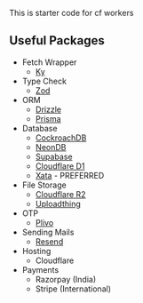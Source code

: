 This is starter code for cf workers

## Useful Packages
- Fetch Wrapper
  - [Ky](https://www.npmjs.com/package/ky)
- Type Check
  - [Zod](https://www.npmjs.com/package/zod)
- ORM
  - [Drizzle](https://orm.drizzle.team/)
  - [Prisma](https://www.prisma.io/)
- Database
  - [CockroachDB](https://www.cockroachlabs.com/pricing/)
  - [NeonDB](https://neon.tech/pricing)
  - [Supabase](https://supabase.com/pricing)
  - [Cloudflare D1](https://developers.cloudflare.com/d1/platform/pricing/)
  - [Xata](https://xata.io/pricing) - PREFERRED
- File Storage
  - [Cloudflare R2](https://developers.cloudflare.com/r2/pricing/)
  - [Uploadthing](https://uploadthing.com/)
- OTP
  - [Plivo](https://www.plivo.com/sms/pricing/in/)
- Sending Mails
  - [Resend](https://resend.com/pricing)
- Hosting
  - Cloudflare
- Payments
  - Razorpay (India)
  - Stripe (International)